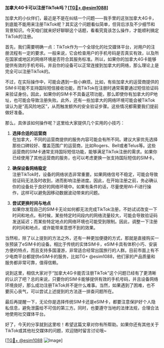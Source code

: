 **加拿大4G卡可以注册TikTok吗？[[TG💪+ @esim1088](https://t.me/s/esim1088)]**

加拿大的小伙伴们，最近是不是在纠结一个问题——我手里的这张加拿大4G卡，到底能不能用来注册TikTok呢？其实这个问题看似简单，但背后涉及不少细节和背景知识。今天咱们就来好好聊聊这个话题，看看究竟该怎么操作，才能顺利搞定TikTok的注册。

首先，我们需要明确一点：TikTok作为一个全球化的社交媒体平台，对用户的注册流程有一定的要求。一般来说，它会检查用户的手机号码是否真实有效，以及所在国家或地区的网络环境是否符合其服务标准。所以，如果你的加拿大4G卡能够提供有效的手机号码，并且你的设备可以正常连接到加拿大的网络，那么理论上是完全可以注册TikTok的。

不过，在实际操作中，可能会遇到一些小麻烦。比如，有些加拿大的运营商提供的SIM卡可能不支持国际短信接收功能，而TikTok在注册时通常需要通过短信验证码来验证身份。因此，如果你的SIM卡不具备这项功能，那么即使你有加拿大的IP地址，也可能会导致注册失败。此外，还有一些加拿大的网络环境可能会被TikTok误认为是“高风险地区”，从而触发额外的安全验证步骤。这些情况都需要我们提前做好准备。

那么，具体该如何操作呢？这里给大家提供几个实用的小技巧：

1. **选择合适的运营商**  
   在加拿大，不同的运营商提供的服务内容可能会有所不同。建议大家优先选择那些口碑较好、覆盖范围广的运营商，比如Rogers、Bell或者Telus等。这些运营商的SIM卡通常支持国际短信功能，能够满足TikTok注册的需求。如果你已经使用了其他运营商的服务，也可以考虑更换一张支持国际短信的SIM卡。

2. **确保设备网络稳定**  
   注册TikTok时，设备的网络状态非常重要。如果网络信号不稳定，可能会导致验证码无法及时收到，进而影响注册进度。因此，在开始注册之前，务必确认你的设备处于良好的网络环境中。如果有条件的话，尽量使用Wi-Fi进行操作，这样可以避免因移动数据波动带来的问题。

3. **尝试更换时间与地点**  
   如果你发现自己的SIM卡无论如何都无法完成TikTok注册，不妨试试改变一下时间和地点。有时候，某些特定时间段内的网络流量较大，可能会导致验证码发送延迟；而某些特定地点的网络环境也可能受到限制。因此，调整一下注册的时间和地点，或许能带来意想不到的效果。

当然啦，除了以上提到的方法之外，还有一种更加便捷的方式，那就是直接购买一张预装了eSIM卡的设备。相比于传统的实体SIM卡，eSIM卡具有体积小巧、安装方便的特点，而且支持多国漫游，非常适合经常出国旅行的人群。目前市面上有不少电商平台都提供eSIM卡的服务，比如TG+ @esim1088，他们家的产品质量和服务都非常可靠，值得信赖。

说到这里，相信大家对于“加拿大4G卡能否注册TikTok”这个问题已经有了更清晰的认识了吧？总的来说，只要你的SIM卡能够提供有效的手机号码，并且设备网络环境良好，那么成功注册TikTok并不是什么难事。当然，如果遇到了困难，也不要灰心丧气，可以尝试上述提到的方法逐一排查问题所在。

最后再提醒一下，无论你是选择传统SIM卡还是eSIM卡，都要注意保护好个人隐私信息，避免泄露给不可信的第三方。同时，也要遵守当地的法律法规，合理合法地使用社交媒体平台。

好了，今天的分享就到这里啦！希望这篇文章对你有所帮助。如果你还有其他关于TikTok或其他社交媒体的问题，欢迎随时留言讨论哦~ 

[[TG💪+ @esim1088](https://t.me/s/esim1088) ![Image](https://i.postimg.cc/4NQfJmqS/Snipaste-2025-05-13-00-14-12.png)]